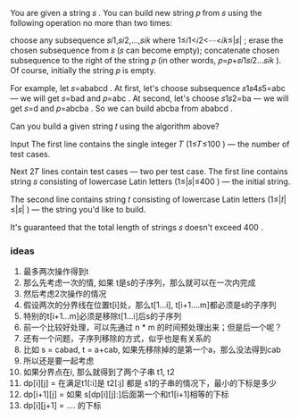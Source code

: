 You are given a string 𝑠
. You can build new string 𝑝
 from 𝑠
 using the following operation no more than two times:

choose any subsequence 𝑠𝑖1,𝑠𝑖2,…,𝑠𝑖𝑘
 where 1≤𝑖1<𝑖2<⋯<𝑖𝑘≤|𝑠|
;
erase the chosen subsequence from 𝑠
 (𝑠
 can become empty);
concatenate chosen subsequence to the right of the string 𝑝
 (in other words, 𝑝=𝑝+𝑠𝑖1𝑠𝑖2…𝑠𝑖𝑘
).
Of course, initially the string 𝑝
 is empty.

For example, let 𝑠=ababcd
. At first, let's choose subsequence 𝑠1𝑠4𝑠5=abc
 — we will get 𝑠=bad
 and 𝑝=abc
. At second, let's choose 𝑠1𝑠2=ba
 — we will get 𝑠=d
 and 𝑝=abcba
. So we can build abcba
 from ababcd
.

Can you build a given string 𝑡
 using the algorithm above?

Input
The first line contains the single integer 𝑇
 (1≤𝑇≤100
) — the number of test cases.

Next 2𝑇
 lines contain test cases — two per test case. The first line contains string 𝑠
 consisting of lowercase Latin letters (1≤|𝑠|≤400
) — the initial string.

The second line contains string 𝑡
 consisting of lowercase Latin letters (1≤|𝑡|≤|𝑠|
) — the string you'd like to build.

It's guaranteed that the total length of strings 𝑠
 doesn't exceed 400
.

### ideas
1. 最多两次操作得到t
2. 那么先考虑一次的情, 如果 t是s的子序列，那么就可以在一次内完成
3. 然后考虑2次操作的情况
4. 假设两次的分界线在位置t[i]处，那么t[1...i], t[i+1....m]都必须是s的子序列
5. 特别的t[i+1...m]必须是移除t[1...i]后s的子序列
6. 前一个比较好处理，可以先通过 n * m 的时间预处理出来；但是后一个呢？
7. 还有一个问题，子序列移除的方式，似乎也是有关系的
8. 比如 s = cabad, t = a+cab, 如果先移除掉的是第一个a，那么没法得到cab
9. 所以还是要一起考虑
10. 如果分界点在i, 那么就得到了两个子串 t1, t2
11. dp[i][j] = 在满足t1[:i]是 t2[:j] 都是 s1的子串的情况下，最小的下标是多少
12. dp[i+1][j] = 如果 s[dp[i][j]:]后面第一个和t1[i+1]相等的下标
13. dp[i][j+1] = .... 的下标
